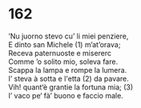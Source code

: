 # 162
  
’Nu juorno stevo cu’ li miei penziere,  
E dinto san Michele (1) m’at’orava;  
Receva paternuoste e misererc  
Comme ’o solito mio, soleva fare.  
Scappa la lampa e rompe la lumera.  
I’ steva à sotta e l'etta (2) da pavare.  
Vih! quant‘è grantie la fortuna mia; (3)  
I’ vaco pe‘ fà’ buono e faccio male.  


